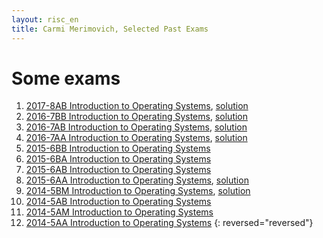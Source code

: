 ```yaml
---
layout: risc_en
title: Carmi Merimovich, Selected Past Exams
---
```

# Some exams
1. [2017-8AB Introduction to Operating Systems](2017-8AB.pdf),
	[solution](2017-8AB-sol.pdf)
1. [2016-7BB Introduction to Operating Systems](2016-7BB.pdf),
	[solution](2016-7BB-Sol.pdf)
1. [2016-7AB Introduction to Operating Systems](2016-7AB.pdf),
	[solution](2016-7AB.c)
1. [2016-7AA Introduction to Operating Systems](2016-7AA.pdf),
	[solution](2016-7AA.c)
1. [2015-6BB Introduction to Operating Systems](2015-6BB.pdf)
1. [2015-6BA Introduction to Operating Systems](2015-6BA.pdf)
1. [2015-6AB Introduction to Operating Systems](2015-6AB.pdf)
1. [2015-6AA Introduction to Operating Systems](2015-6AA.pdf),
	[solution](2015-6AA.c)
1. [2014-5BM Introduction to Operating Systems](2014-5BM.pdf),
	[solution](2014-5BM.c)
1. [2014-5AB Introduction to Operating Systems](2014-5AB.pdf)
1. [2014-5AM Introduction to Operating Systems](2014-5AM.pdf)
1. [2014-5AA Introduction to Operating Systems](2014-5AA.pdf)
{: reversed="reversed"}

